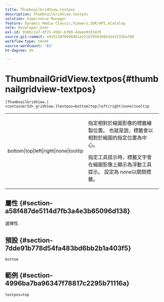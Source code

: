 ```yaml
---
title: ThumbnailGridView.textpos
description: ThumbnailGridView.textpos
solution: Experience Manager
feature: Dynamic Media Classic,Viewers,SDK/API,eCatalog
role: Developer,User
exl-id: 916bc2a7-df21-459c-bf89-4daee9333479
source-git-commit: a919130f0940d81a221b79563b6b3e41533ba788
workflow-type: tm+mt
source-wordcount: '63'
ht-degree: 4%

---
```


# ThumbnailGridView.textpos{#thumbnailgridview-textpos}

`[ThumbnailGridView.|<containerId>_gridView.]textpos=bottom|top|left|right|none|tooltip`

<table id="table_1BEBE260769B4A0C9E9F5016D2FA68A0"> 
 <tbody> 
  <tr> 
   <td> <p> <span class="codeph"> bottom|top|left|right|none|tooltip</span> </p> </td> 
   <td> <p> 指定相對於縮圖影像的標籤繪製位置。 也就是說，標籤會以相對於縮圖的指定位置為中心。 </p> <p>指定<span class="codeph">工具提示</span>時，標籤文字會在縮圖影像上顯示為浮動工具提示。 設定為<span class="codeph"> none</span>以關閉標籤。 </p> </td> 
  </tr> 
 </tbody> 
</table>

## 屬性 {#section-a58f487de5114d7fb3a4e3b65096d138}

選擇性.

## 預設 {#section-7dde91b778d54fa483bd6bb2b1a403f5}

`bottom`

## 範例 {#section-4996ba7ba96347f78817c2295b71116a}

`textpos=top`
